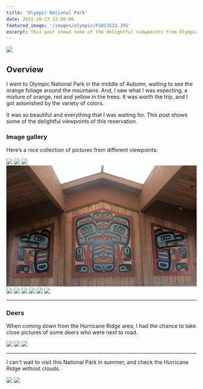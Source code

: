 ```yaml
---
title: 'Olympic National Park'
date: 2021-10-23 12:00:00
featured_image: '/images/olympic/P1013523.JPG'
excerpt: This post shows some of the delightful viewpoints from Olympic National Park.
---
```


![](/images/olympic/P1013523.JPG)

## Overview

I went to Olympic National Park in the middle of Autumn, waiting to see the orange foliage around the mountains. And, I saw what I was expecting, a mixture of orange, red and yellow in the trees. It was worth the trip, and I got astonished by the variety of colors. 

It was so beautiful and everything that I was waiting for. This post shows some of the delightful viewpoints of this reservation.

### Image gallery

Here’s a nice collection of pictures from different viewpoints:

<div class="gallery" data-columns="2">
	<img src="/images/olympic/GOPR4273.JPG">
	<img src="/images/olympic/GOPR4405.JPG">
	<img src="/images/olympic/GOPR4297.JPG">
	<img src="/images/olympic/GOPR4267.JPG">
	<img src="/images/olympic/GOPR4315.JPG">
	<img src="/images/olympic/GOPR4311.JPG">
	<img src="/images/olympic/GOPR4327.JPG">
	<img src="/images/olympic/GOPR4367.JPG">
	<img src="/images/olympic/P1013552.JPG">
	<img src="/images/olympic/GOPR4418.JPG">
</div>

---

### Deers

When coming down from the Hurricane Ridge area, I had the chance to take close pictures of some deers who were next to road.

<div class="gallery" data-columns="1">
	<img src="/images/olympic/P1013581.JPG">
	<img src="/images/olympic/P1013566.JPG">
	<img src="/images/olympic/P1013582.JPG">
</div>

---

I can't wait to visit this National Park in summer, and check the Hurricane Ridge without clouds.

<div class="gallery" data-columns="2">
	<img src="/images/olympic/GOPR4310.JPG">
	<img src="/images/olympic/GOPR4364.JPG">
</div>